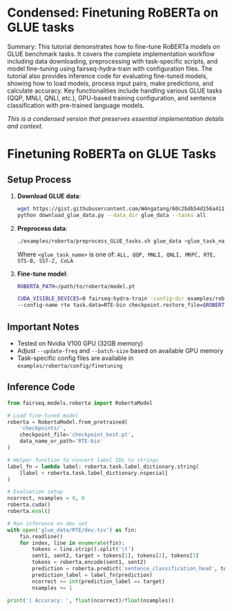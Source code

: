 # Condensed: Finetuning RoBERTa on GLUE tasks

Summary: This tutorial demonstrates how to fine-tune RoBERTa models on GLUE benchmark tasks. It covers the complete implementation workflow including data downloading, preprocessing with task-specific scripts, and model fine-tuning using fairseq-hydra-train with configuration files. The tutorial also provides inference code for evaluating fine-tuned models, showing how to load models, process input pairs, make predictions, and calculate accuracy. Key functionalities include handling various GLUE tasks (QQP, MNLI, QNLI, etc.), GPU-based training configuration, and sentence classification with pre-trained language models.

*This is a condensed version that preserves essential implementation details and context.*

# Finetuning RoBERTa on GLUE Tasks

## Setup Process

1. **Download GLUE data**:
   ```bash
   wget https://gist.githubusercontent.com/W4ngatang/60c2bdb54d156a41194446737ce03e2e/raw/17b8dd0d724281ed7c3b2aeeda662b92809aadd5/download_glue_data.py
   python download_glue_data.py --data_dir glue_data --tasks all
   ```

2. **Preprocess data**:
   ```bash
   ./examples/roberta/preprocess_GLUE_tasks.sh glue_data <glue_task_name>
   ```
   Where `<glue_task_name>` is one of: `ALL, QQP, MNLI, QNLI, MRPC, RTE, STS-B, SST-2, CoLA`

3. **Fine-tune model**:
   ```bash
   ROBERTA_PATH=/path/to/roberta/model.pt
   
   CUDA_VISIBLE_DEVICES=0 fairseq-hydra-train -config-dir examples/roberta/config/finetuning \
   --config-name rte task.data=RTE-bin checkpoint.restore_file=$ROBERTA_PATH
   ```

## Important Notes

- Tested on Nvidia V100 GPU (32GB memory)
- Adjust `--update-freq` and `--batch-size` based on available GPU memory
- Task-specific config files are available in `examples/roberta/config/finetuning`

## Inference Code

```python
from fairseq.models.roberta import RobertaModel

# Load fine-tuned model
roberta = RobertaModel.from_pretrained(
    'checkpoints/',
    checkpoint_file='checkpoint_best.pt',
    data_name_or_path='RTE-bin'
)

# Helper function to convert label IDs to strings
label_fn = lambda label: roberta.task.label_dictionary.string(
    [label + roberta.task.label_dictionary.nspecial]
)

# Evaluation setup
ncorrect, nsamples = 0, 0
roberta.cuda()
roberta.eval()

# Run inference on dev set
with open('glue_data/RTE/dev.tsv') as fin:
    fin.readline()
    for index, line in enumerate(fin):
        tokens = line.strip().split('\t')
        sent1, sent2, target = tokens[1], tokens[2], tokens[3]
        tokens = roberta.encode(sent1, sent2)
        prediction = roberta.predict('sentence_classification_head', tokens).argmax().item()
        prediction_label = label_fn(prediction)
        ncorrect += int(prediction_label == target)
        nsamples += 1

print('| Accuracy: ', float(ncorrect)/float(nsamples))
```